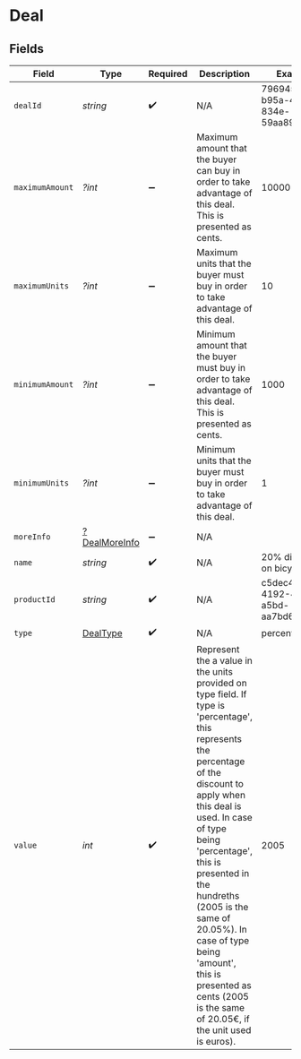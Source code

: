 # Deal


## Fields

| Field                                                                                                                                                                                                                                                                                                                                                                                        | Type                                                                                                                                                                                                                                                                                                                                                                                         | Required                                                                                                                                                                                                                                                                                                                                                                                     | Description                                                                                                                                                                                                                                                                                                                                                                                  | Example                                                                                                                                                                                                                                                                                                                                                                                      |
| -------------------------------------------------------------------------------------------------------------------------------------------------------------------------------------------------------------------------------------------------------------------------------------------------------------------------------------------------------------------------------------------- | -------------------------------------------------------------------------------------------------------------------------------------------------------------------------------------------------------------------------------------------------------------------------------------------------------------------------------------------------------------------------------------------- | -------------------------------------------------------------------------------------------------------------------------------------------------------------------------------------------------------------------------------------------------------------------------------------------------------------------------------------------------------------------------------------------- | -------------------------------------------------------------------------------------------------------------------------------------------------------------------------------------------------------------------------------------------------------------------------------------------------------------------------------------------------------------------------------------------- | -------------------------------------------------------------------------------------------------------------------------------------------------------------------------------------------------------------------------------------------------------------------------------------------------------------------------------------------------------------------------------------------- |
| `dealId`                                                                                                                                                                                                                                                                                                                                                                                     | *string*                                                                                                                                                                                                                                                                                                                                                                                     | :heavy_check_mark:                                                                                                                                                                                                                                                                                                                                                                           | N/A                                                                                                                                                                                                                                                                                                                                                                                          | 796945a0-b95a-4755-834e-59aa8946a2f5                                                                                                                                                                                                                                                                                                                                                         |
| `maximumAmount`                                                                                                                                                                                                                                                                                                                                                                              | *?int*                                                                                                                                                                                                                                                                                                                                                                                       | :heavy_minus_sign:                                                                                                                                                                                                                                                                                                                                                                           | Maximum amount that the buyer can buy in order to take advantage of this deal. This is presented as cents.                                                                                                                                                                                                                                                                                   | 10000                                                                                                                                                                                                                                                                                                                                                                                        |
| `maximumUnits`                                                                                                                                                                                                                                                                                                                                                                               | *?int*                                                                                                                                                                                                                                                                                                                                                                                       | :heavy_minus_sign:                                                                                                                                                                                                                                                                                                                                                                           | Maximum units that the buyer must buy in order to take advantage of this deal.                                                                                                                                                                                                                                                                                                               | 10                                                                                                                                                                                                                                                                                                                                                                                           |
| `minimumAmount`                                                                                                                                                                                                                                                                                                                                                                              | *?int*                                                                                                                                                                                                                                                                                                                                                                                       | :heavy_minus_sign:                                                                                                                                                                                                                                                                                                                                                                           | Minimum amount that the buyer must buy in order to take advantage of this deal. This is presented as cents.                                                                                                                                                                                                                                                                                  | 1000                                                                                                                                                                                                                                                                                                                                                                                         |
| `minimumUnits`                                                                                                                                                                                                                                                                                                                                                                               | *?int*                                                                                                                                                                                                                                                                                                                                                                                       | :heavy_minus_sign:                                                                                                                                                                                                                                                                                                                                                                           | Minimum units that the buyer must buy in order to take advantage of this deal.                                                                                                                                                                                                                                                                                                               | 1                                                                                                                                                                                                                                                                                                                                                                                            |
| `moreInfo`                                                                                                                                                                                                                                                                                                                                                                                   | [?DealMoreInfo](../../models/shared/DealMoreInfo.md)                                                                                                                                                                                                                                                                                                                                         | :heavy_minus_sign:                                                                                                                                                                                                                                                                                                                                                                           | N/A                                                                                                                                                                                                                                                                                                                                                                                          |                                                                                                                                                                                                                                                                                                                                                                                              |
| `name`                                                                                                                                                                                                                                                                                                                                                                                       | *string*                                                                                                                                                                                                                                                                                                                                                                                     | :heavy_check_mark:                                                                                                                                                                                                                                                                                                                                                                           | N/A                                                                                                                                                                                                                                                                                                                                                                                          | 20% discount on bicycles                                                                                                                                                                                                                                                                                                                                                                     |
| `productId`                                                                                                                                                                                                                                                                                                                                                                                  | *string*                                                                                                                                                                                                                                                                                                                                                                                     | :heavy_check_mark:                                                                                                                                                                                                                                                                                                                                                                           | N/A                                                                                                                                                                                                                                                                                                                                                                                          | c5dec4fe-4192-4d38-a5bd-aa7bd6b86499                                                                                                                                                                                                                                                                                                                                                         |
| `type`                                                                                                                                                                                                                                                                                                                                                                                       | [DealType](../../models/shared/DealType.md)                                                                                                                                                                                                                                                                                                                                                  | :heavy_check_mark:                                                                                                                                                                                                                                                                                                                                                                           | N/A                                                                                                                                                                                                                                                                                                                                                                                          | percentage                                                                                                                                                                                                                                                                                                                                                                                   |
| `value`                                                                                                                                                                                                                                                                                                                                                                                      | *int*                                                                                                                                                                                                                                                                                                                                                                                        | :heavy_check_mark:                                                                                                                                                                                                                                                                                                                                                                           | Represent the a value in the units provided on type field. If type is 'percentage', this represents the percentage of the discount to apply when this deal is used. In case of type being 'percentage', this is presented in the hundreths (2005 is the same of 20.05%). In case of type being 'amount', this is presented as cents (2005 is the same of 20.05€, if the unit used is euros). | 2005                                                                                                                                                                                                                                                                                                                                                                                         |